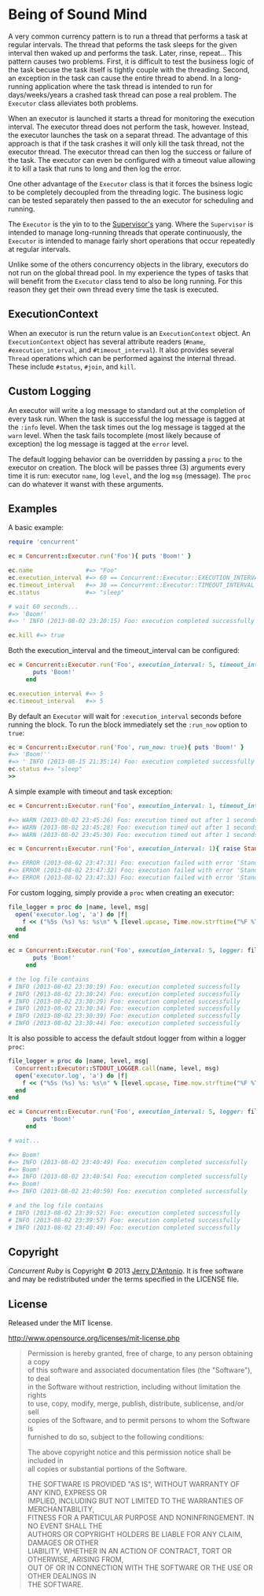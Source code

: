 # Being of Sound Mind

A very common currency pattern is to run a thread that performs a task at regular
intervals. The thread that peforms the task sleeps for the given interval then
waked up and performs the task. Later, rinse, repeat... This pattern causes two
problems. First, it is difficult to test the business logic of the task becuse the
task itself is tightly couple with the threading. Second, an exception in the task
can cause the entire thread to abend. In a long-running application where the task
thread is intended to run for days/weeks/years a crashed task thread can pose a real
problem. The `Executor` class alleviates both problems.

When an executor is launched it starts a thread for monitoring the execution interval.
The executor thread does not perform the task, however. Instead, the executor
launches the task on a separat thread. The advantage of this approach is that if
the task crashes it will only kill the task thread, not the executor thread. The
executor thread can then log the success or failure of the task. The executor
can even be configured with a timeout value allowing it to kill a task that runs
to long and then log the error.

One other advantage of the `Executor` class is that it forces the bsiness logic to
be completely decoupled from the threading logic. The business logic can be tested
separately then passed to the an executor for scheduling and running.

The `Executor` is the yin to to the
[Supervisor's](https://github.com/jdantonio/concurrent-ruby/blob/master/md/supervisor.md)
yang. Where the `Supervisor` is intended to manage long-running threads that operate
continuously, the `Executor` is intended to manage fairly short operations that
occur repeatedly at regular intervals.

Unlike some of the others concurrency objects in the library, executors do not
run on the global thread pool. In my experience the types of tasks that will benefit
from the `Executor` class tend to also be long running. For this reason they get
their own thread every time the task is executed.

## ExecutionContext

When an executor is run the return value is an `ExecutionContext` object. An
`ExecutionContext` object has several attribute readers (`#name`, `#execution_interval`,
and `#timeout_interval`). It also provides several `Thread` operations which can
be performed against the internal thread. These include `#status`, `#join`, and
`kill`.

## Custom Logging

An executor will write a log message to standard out at the completion of every
task run. When the task is successful the log message is tagged at the `:info`
level. When the task times out the log message is tagged at the `warn` level.
When the task fails tocomplete (most likely because of exception) the log
message is tagged at the `error` level.

The default logging behavior can be overridden by passing a `proc` to the executor
on creation. The block will be passes three (3) arguments every time it is run:
executor `name`, log `level`, and the log `msg` (message). The `proc` can do
whatever it wanst with these arguments.

## Examples

A basic example:

```ruby
require 'concurrent'

ec = Concurrent::Executor.run('Foo'){ puts 'Boom!' }

ec.name               #=> "Foo"
ec.execution_interval #=> 60 == Concurrent::Executor::EXECUTION_INTERVAL
ec.timeout_interval   #=> 30 == Concurrent::Executor::TIMEOUT_INTERVAL
ec.status             #=> "sleep"

# wait 60 seconds...
#=> 'Boom!'
#=> ' INFO (2013-08-02 23:20:15) Foo: execution completed successfully'

ec.kill #=> true
```

Both the execution_interval and the timeout_interval can be configured:

```ruby
ec = Concurrent::Executor.run('Foo', execution_interval: 5, timeout_interval: 5) do
       puts 'Boom!'
     end

ec.execution_interval #=> 5
ec.timeout_interval   #=> 5
```

By default an `Executor` will wait for `:execution_interval` seconds before running the block.
To run the block immediately set the `:run_now` option to `true`:

```ruby
ec = Concurrent::Executor.run('Foo', run_now: true){ puts 'Boom!' }
#=> 'Boom!''
#=> ' INFO (2013-08-15 21:35:14) Foo: execution completed successfully'
ec.status #=> "sleep"
>> 
```

A simple example with timeout and task exception:

```ruby
ec = Concurrent::Executor.run('Foo', execution_interval: 1, timeout_interval: 1){ sleep(10) }

#=> WARN (2013-08-02 23:45:26) Foo: execution timed out after 1 seconds
#=> WARN (2013-08-02 23:45:28) Foo: execution timed out after 1 seconds
#=> WARN (2013-08-02 23:45:30) Foo: execution timed out after 1 seconds

ec = Concurrent::Executor.run('Foo', execution_interval: 1){ raise StandardError }

#=> ERROR (2013-08-02 23:47:31) Foo: execution failed with error 'StandardError'
#=> ERROR (2013-08-02 23:47:32) Foo: execution failed with error 'StandardError'
#=> ERROR (2013-08-02 23:47:33) Foo: execution failed with error 'StandardError'
```

For custom logging, simply provide a `proc` when creating an executor:

```ruby
file_logger = proc do |name, level, msg|
  open('executor.log', 'a') do |f|
    f << ("%5s (%s) %s: %s\n" % [level.upcase, Time.now.strftime("%F %T"), name, msg])
  end
end

ec = Concurrent::Executor.run('Foo', execution_interval: 5, logger: file_logger) do
       puts 'Boom!'
     end

# the log file contains
# INFO (2013-08-02 23:30:19) Foo: execution completed successfully
# INFO (2013-08-02 23:30:24) Foo: execution completed successfully
# INFO (2013-08-02 23:30:29) Foo: execution completed successfully
# INFO (2013-08-02 23:30:34) Foo: execution completed successfully
# INFO (2013-08-02 23:30:39) Foo: execution completed successfully
# INFO (2013-08-02 23:30:44) Foo: execution completed successfully
```

It is also possible to access the default stdout logger from within a logger `proc`:

```ruby
file_logger = proc do |name, level, msg|
  Concurrent::Executor::STDOUT_LOGGER.call(name, level, msg)
  open('executor.log', 'a') do |f|
    f << ("%5s (%s) %s: %s\n" % [level.upcase, Time.now.strftime("%F %T"), name, msg])
  end
end

ec = Concurrent::Executor.run('Foo', execution_interval: 5, logger: file_logger) do
       puts 'Boom!'
     end

# wait...

#=> Boom!
#=> INFO (2013-08-02 23:40:49) Foo: execution completed successfully
#=> Boom!
#=> INFO (2013-08-02 23:40:54) Foo: execution completed successfully
#=> Boom!
#=> INFO (2013-08-02 23:40:59) Foo: execution completed successfully

# and the log file contains
# INFO (2013-08-02 23:39:52) Foo: execution completed successfully
# INFO (2013-08-02 23:39:57) Foo: execution completed successfully
# INFO (2013-08-02 23:40:49) Foo: execution completed successfully
```

## Copyright

*Concurrent Ruby* is Copyright &copy; 2013 [Jerry D'Antonio](https://twitter.com/jerrydantonio).
It is free software and may be redistributed under the terms specified in the LICENSE file.

## License

Released under the MIT license.

http://www.opensource.org/licenses/mit-license.php  

> Permission is hereby granted, free of charge, to any person obtaining a copy  
> of this software and associated documentation files (the "Software"), to deal  
> in the Software without restriction, including without limitation the rights  
> to use, copy, modify, merge, publish, distribute, sublicense, and/or sell  
> copies of the Software, and to permit persons to whom the Software is  
> furnished to do so, subject to the following conditions:  
> 
> The above copyright notice and this permission notice shall be included in  
> all copies or substantial portions of the Software.  
> 
> THE SOFTWARE IS PROVIDED "AS IS", WITHOUT WARRANTY OF ANY KIND, EXPRESS OR  
> IMPLIED, INCLUDING BUT NOT LIMITED TO THE WARRANTIES OF MERCHANTABILITY,  
> FITNESS FOR A PARTICULAR PURPOSE AND NONINFRINGEMENT. IN NO EVENT SHALL THE  
> AUTHORS OR COPYRIGHT HOLDERS BE LIABLE FOR ANY CLAIM, DAMAGES OR OTHER  
> LIABILITY, WHETHER IN AN ACTION OF CONTRACT, TORT OR OTHERWISE, ARISING FROM,  
> OUT OF OR IN CONNECTION WITH THE SOFTWARE OR THE USE OR OTHER DEALINGS IN  
> THE SOFTWARE.  

